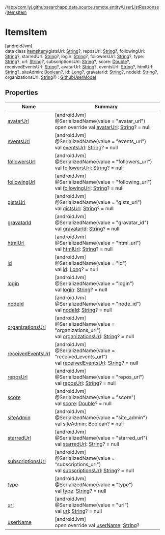 //[app](../../../../index.md)/[com.lyj.githubsearchapp.data.source.remote.entity](../../index.md)/[UserListResponse](../index.md)/[ItemsItem](index.md)

# ItemsItem

[androidJvm]\
data class [ItemsItem](index.md)(gistsUrl: [String](https://kotlinlang.org/api/latest/jvm/stdlib/kotlin/-string/index.html)?, reposUrl: [String](https://kotlinlang.org/api/latest/jvm/stdlib/kotlin/-string/index.html)?, followingUrl: [String](https://kotlinlang.org/api/latest/jvm/stdlib/kotlin/-string/index.html)?, starredUrl: [String](https://kotlinlang.org/api/latest/jvm/stdlib/kotlin/-string/index.html)?, login: [String](https://kotlinlang.org/api/latest/jvm/stdlib/kotlin/-string/index.html)?, followersUrl: [String](https://kotlinlang.org/api/latest/jvm/stdlib/kotlin/-string/index.html)?, type: [String](https://kotlinlang.org/api/latest/jvm/stdlib/kotlin/-string/index.html)?, url: [String](https://kotlinlang.org/api/latest/jvm/stdlib/kotlin/-string/index.html)?, subscriptionsUrl: [String](https://kotlinlang.org/api/latest/jvm/stdlib/kotlin/-string/index.html)?, score: [Double](https://kotlinlang.org/api/latest/jvm/stdlib/kotlin/-double/index.html)?, receivedEventsUrl: [String](https://kotlinlang.org/api/latest/jvm/stdlib/kotlin/-string/index.html)?, avatarUrl: [String](https://kotlinlang.org/api/latest/jvm/stdlib/kotlin/-string/index.html)?, eventsUrl: [String](https://kotlinlang.org/api/latest/jvm/stdlib/kotlin/-string/index.html)?, htmlUrl: [String](https://kotlinlang.org/api/latest/jvm/stdlib/kotlin/-string/index.html)?, siteAdmin: [Boolean](https://kotlinlang.org/api/latest/jvm/stdlib/kotlin/-boolean/index.html)?, id: [Long](https://kotlinlang.org/api/latest/jvm/stdlib/kotlin/-long/index.html)?, gravatarId: [String](https://kotlinlang.org/api/latest/jvm/stdlib/kotlin/-string/index.html)?, nodeId: [String](https://kotlinlang.org/api/latest/jvm/stdlib/kotlin/-string/index.html)?, organizationsUrl: [String](https://kotlinlang.org/api/latest/jvm/stdlib/kotlin/-string/index.html)?) : [GithubUserModel](../../../com.lyj.githubsearchapp.domain.model/-github-user-model/index.md)

## Properties

| Name | Summary |
|---|---|
| [avatarUrl](avatar-url.md) | [androidJvm]<br>@SerializedName(value = "avatar_url")<br>open override val [avatarUrl](avatar-url.md): [String](https://kotlinlang.org/api/latest/jvm/stdlib/kotlin/-string/index.html)? = null |
| [eventsUrl](events-url.md) | [androidJvm]<br>@SerializedName(value = "events_url")<br>val [eventsUrl](events-url.md): [String](https://kotlinlang.org/api/latest/jvm/stdlib/kotlin/-string/index.html)? = null |
| [followersUrl](followers-url.md) | [androidJvm]<br>@SerializedName(value = "followers_url")<br>val [followersUrl](followers-url.md): [String](https://kotlinlang.org/api/latest/jvm/stdlib/kotlin/-string/index.html)? = null |
| [followingUrl](following-url.md) | [androidJvm]<br>@SerializedName(value = "following_url")<br>val [followingUrl](following-url.md): [String](https://kotlinlang.org/api/latest/jvm/stdlib/kotlin/-string/index.html)? = null |
| [gistsUrl](gists-url.md) | [androidJvm]<br>@SerializedName(value = "gists_url")<br>val [gistsUrl](gists-url.md): [String](https://kotlinlang.org/api/latest/jvm/stdlib/kotlin/-string/index.html)? = null |
| [gravatarId](gravatar-id.md) | [androidJvm]<br>@SerializedName(value = "gravatar_id")<br>val [gravatarId](gravatar-id.md): [String](https://kotlinlang.org/api/latest/jvm/stdlib/kotlin/-string/index.html)? = null |
| [htmlUrl](html-url.md) | [androidJvm]<br>@SerializedName(value = "html_url")<br>val [htmlUrl](html-url.md): [String](https://kotlinlang.org/api/latest/jvm/stdlib/kotlin/-string/index.html)? = null |
| [id](id.md) | [androidJvm]<br>@SerializedName(value = "id")<br>val [id](id.md): [Long](https://kotlinlang.org/api/latest/jvm/stdlib/kotlin/-long/index.html)? = null |
| [login](login.md) | [androidJvm]<br>@SerializedName(value = "login")<br>val [login](login.md): [String](https://kotlinlang.org/api/latest/jvm/stdlib/kotlin/-string/index.html)? = null |
| [nodeId](node-id.md) | [androidJvm]<br>@SerializedName(value = "node_id")<br>val [nodeId](node-id.md): [String](https://kotlinlang.org/api/latest/jvm/stdlib/kotlin/-string/index.html)? = null |
| [organizationsUrl](organizations-url.md) | [androidJvm]<br>@SerializedName(value = "organizations_url")<br>val [organizationsUrl](organizations-url.md): [String](https://kotlinlang.org/api/latest/jvm/stdlib/kotlin/-string/index.html)? = null |
| [receivedEventsUrl](received-events-url.md) | [androidJvm]<br>@SerializedName(value = "received_events_url")<br>val [receivedEventsUrl](received-events-url.md): [String](https://kotlinlang.org/api/latest/jvm/stdlib/kotlin/-string/index.html)? = null |
| [reposUrl](repos-url.md) | [androidJvm]<br>@SerializedName(value = "repos_url")<br>val [reposUrl](repos-url.md): [String](https://kotlinlang.org/api/latest/jvm/stdlib/kotlin/-string/index.html)? = null |
| [score](score.md) | [androidJvm]<br>@SerializedName(value = "score")<br>val [score](score.md): [Double](https://kotlinlang.org/api/latest/jvm/stdlib/kotlin/-double/index.html)? = null |
| [siteAdmin](site-admin.md) | [androidJvm]<br>@SerializedName(value = "site_admin")<br>val [siteAdmin](site-admin.md): [Boolean](https://kotlinlang.org/api/latest/jvm/stdlib/kotlin/-boolean/index.html)? = null |
| [starredUrl](starred-url.md) | [androidJvm]<br>@SerializedName(value = "starred_url")<br>val [starredUrl](starred-url.md): [String](https://kotlinlang.org/api/latest/jvm/stdlib/kotlin/-string/index.html)? = null |
| [subscriptionsUrl](subscriptions-url.md) | [androidJvm]<br>@SerializedName(value = "subscriptions_url")<br>val [subscriptionsUrl](subscriptions-url.md): [String](https://kotlinlang.org/api/latest/jvm/stdlib/kotlin/-string/index.html)? = null |
| [type](type.md) | [androidJvm]<br>@SerializedName(value = "type")<br>val [type](type.md): [String](https://kotlinlang.org/api/latest/jvm/stdlib/kotlin/-string/index.html)? = null |
| [url](url.md) | [androidJvm]<br>@SerializedName(value = "url")<br>val [url](url.md): [String](https://kotlinlang.org/api/latest/jvm/stdlib/kotlin/-string/index.html)? = null |
| [userName](user-name.md) | [androidJvm]<br>open override val [userName](user-name.md): [String](https://kotlinlang.org/api/latest/jvm/stdlib/kotlin/-string/index.html)? |
